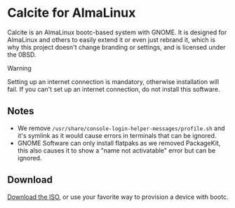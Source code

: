 # Calcite for AlmaLinux

Calcite is an AlmaLinux bootc-based system with GNOME. It is designed for AlmaLinux and others to easily extend it or even just rebrand it, which is why this project doesn't change branding or settings, and is licensed under the 0BSD.

> [!WARNING]
> Setting up an internet connection is mandatory, otherwise installation will fail. If you can't set up an internet connection, do not install this software.

## Notes

- We remove `/usr/share/console-login-helper-messages/profile.sh` and it's symlink as it would cause errors in terminals that can be ignored.
- GNOME Software can only install flatpaks as we removed PackageKit, this also causes it to show a "name not activatable" error but can be ignored.

## Download

[Download the ISO](https://github.com/charles8191/calcite/releases/latest), or use your favorite way to provision a device with bootc.

